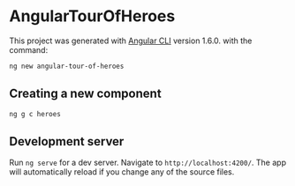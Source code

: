 # AngularTourOfHeroes

This project was generated with [Angular CLI](https://github.com/angular/angular-cli) version 1.6.0. with the command:

```bash
ng new angular-tour-of-heroes
```

## Creating a new component
```bash
ng g c heroes
```

## Development server

Run `ng serve` for a dev server. Navigate to `http://localhost:4200/`. The app will automatically reload if you change any of the source files.


